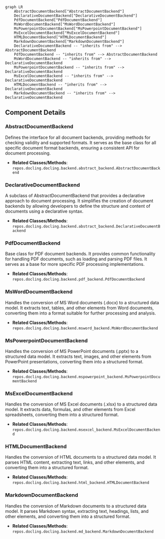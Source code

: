 ```mermaid
graph LR
    AbstractDocumentBackend["AbstractDocumentBackend"]
    DeclarativeDocumentBackend["DeclarativeDocumentBackend"]
    PdfDocumentBackend["PdfDocumentBackend"]
    MsWordDocumentBackend["MsWordDocumentBackend"]
    MsPowerpointDocumentBackend["MsPowerpointDocumentBackend"]
    MsExcelDocumentBackend["MsExcelDocumentBackend"]
    HTMLDocumentBackend["HTMLDocumentBackend"]
    MarkdownDocumentBackend["MarkdownDocumentBackend"]
    DeclarativeDocumentBackend -- "inherits from" --> AbstractDocumentBackend
    PdfDocumentBackend -- "inherits from" --> AbstractDocumentBackend
    MsWordDocumentBackend -- "inherits from" --> DeclarativeDocumentBackend
    MsPowerpointDocumentBackend -- "inherits from" --> DeclarativeDocumentBackend
    MsExcelDocumentBackend -- "inherits from" --> DeclarativeDocumentBackend
    HTMLDocumentBackend -- "inherits from" --> DeclarativeDocumentBackend
    MarkdownDocumentBackend -- "inherits from" --> DeclarativeDocumentBackend
```

## Component Details

### AbstractDocumentBackend
Defines the interface for all document backends, providing methods for checking validity and supported formats. It serves as the base class for all specific document format backends, ensuring a consistent API for document processing.
- **Related Classes/Methods**: `repos.docling.docling.backend.abstract_backend.AbstractDocumentBackend`

### DeclarativeDocumentBackend
A subclass of AbstractDocumentBackend that provides a declarative approach to document processing. It simplifies the creation of document backends by allowing developers to define the structure and content of documents using a declarative syntax.
- **Related Classes/Methods**: `repos.docling.docling.backend.abstract_backend.DeclarativeDocumentBackend`

### PdfDocumentBackend
Base class for PDF document backends. It provides common functionality for handling PDF documents, such as loading and parsing PDF files. It serves as a base for more specific PDF processing implementations.
- **Related Classes/Methods**: `repos.docling.docling.backend.pdf_backend.PdfDocumentBackend`

### MsWordDocumentBackend
Handles the conversion of MS Word documents (.docx) to a structured data model. It extracts text, tables, and other elements from Word documents, converting them into a format suitable for further processing and analysis.
- **Related Classes/Methods**: `repos.docling.docling.backend.msword_backend.MsWordDocumentBackend`

### MsPowerpointDocumentBackend
Handles the conversion of MS PowerPoint documents (.pptx) to a structured data model. It extracts text, images, and other elements from PowerPoint presentations, converting them into a structured format.
- **Related Classes/Methods**: `repos.docling.docling.backend.mspowerpoint_backend.MsPowerpointDocumentBackend`

### MsExcelDocumentBackend
Handles the conversion of MS Excel documents (.xlsx) to a structured data model. It extracts data, formulas, and other elements from Excel spreadsheets, converting them into a structured format.
- **Related Classes/Methods**: `repos.docling.docling.backend.msexcel_backend.MsExcelDocumentBackend`

### HTMLDocumentBackend
Handles the conversion of HTML documents to a structured data model. It parses HTML content, extracting text, links, and other elements, and converting them into a structured format.
- **Related Classes/Methods**: `repos.docling.docling.backend.html_backend.HTMLDocumentBackend`

### MarkdownDocumentBackend
Handles the conversion of Markdown documents to a structured data model. It parses Markdown syntax, extracting text, headings, lists, and other elements, and converting them into a structured format.
- **Related Classes/Methods**: `repos.docling.docling.backend.md_backend.MarkdownDocumentBackend`
